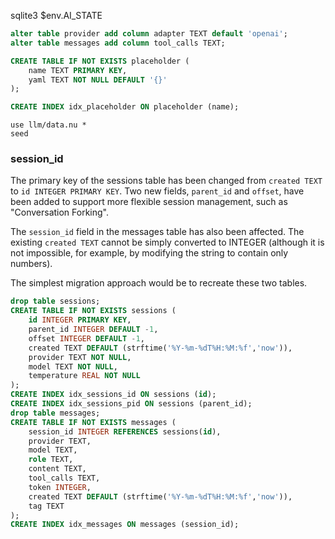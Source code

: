 sqlite3 $env.AI_STATE
```sql
alter table provider add column adapter TEXT default 'openai';
alter table messages add column tool_calls TEXT;

CREATE TABLE IF NOT EXISTS placeholder (
    name TEXT PRIMARY KEY,
    yaml TEXT NOT NULL DEFAULT '{}'
);

CREATE INDEX idx_placeholder ON placeholder (name);

```

```nu
use llm/data.nu *
seed
```

### session_id

The primary key of the sessions table has been changed from `created TEXT` to `id INTEGER PRIMARY KEY`. Two new fields, `parent_id` and `offset`, have been added to support more flexible session management, such as "Conversation Forking".

The `session_id` field in the messages table has also been affected. The existing `created TEXT` cannot be simply converted to INTEGER (although it is not impossible, for example, by modifying the string to contain only numbers).

The simplest migration approach would be to recreate these two tables.

```sql
drop table sessions;
CREATE TABLE IF NOT EXISTS sessions (
    id INTEGER PRIMARY KEY,
    parent_id INTEGER DEFAULT -1,
    offset INTEGER DEFAULT -1,
    created TEXT DEFAULT (strftime('%Y-%m-%dT%H:%M:%f','now')),
    provider TEXT NOT NULL,
    model TEXT NOT NULL,
    temperature REAL NOT NULL
);
CREATE INDEX idx_sessions_id ON sessions (id);
CREATE INDEX idx_sessions_pid ON sessions (parent_id);
drop table messages;
CREATE TABLE IF NOT EXISTS messages (
    session_id INTEGER REFERENCES sessions(id),
    provider TEXT,
    model TEXT,
    role TEXT,
    content TEXT,
    tool_calls TEXT,
    token INTEGER,
    created TEXT DEFAULT (strftime('%Y-%m-%dT%H:%M:%f','now')),
    tag TEXT
);
CREATE INDEX idx_messages ON messages (session_id);
```

